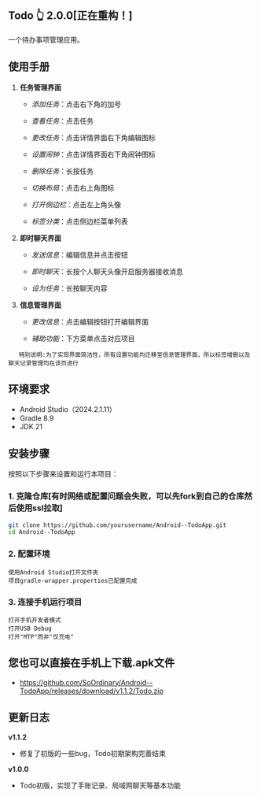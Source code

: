 ## Todo 👆 2.0.0[正在重构！]

一个待办事项管理应用。

## 使用手册

1. **任务管理界面**

   * *添加任务*：点击右下角的加号
   
   * *查看任务*：点击任务
   
   * *更改任务*：点击详情界面右下角编辑图标
   
   * *设置闹钟*：点击详情界面右下角闹钟图标
   
   * *删除任务*：长按任务
   
   * *切换布局*：点击右上角图标
   
   * *打开侧边栏*：点击左上角头像
   
   * *标签分类*：点击侧边栏菜单列表
   
2. **即时聊天界面**

   * *发送信息*：编辑信息并点击按钮
     
   * *即时聊天*：长按个人聊天头像开启服务器接收消息
     
   * *设为任务*：长按聊天内容
   
3. **信息管理界面**
   
   * *更改信息*：点击编辑按钮打开编辑界面
     
   * *辅助功能*：下方菜单点击对应项目

```
   特别说明:为了实现界面简洁性，所有设置功能均迁移至信息管理界面，所以标签增删以及聊天记录管理均在该页进行
```

## 环境要求

- Android Studio（2024.2.1.11）
- Gradle 8.9
- JDK 21

## 安装步骤

按照以下步骤来设置和运行本项目：

### 1. 克隆仓库[有时网络或配置问题会失败，可以先fork到自己的仓库然后使用ssl拉取]

```bash
git clone https://github.com/yourusername/Android--TodoApp.git
cd Android--TodoApp
```

### 2. 配置环境

```
使用Android Studio打开文件夹
项目gradle-wrapper.properties已配置完成
```

### 3. 连接手机运行项目

```
打开手机开发者模式
打开USB Debug
打开"MTP"而非"仅充电"
```

## 您也可以直接在手机上下载.apk文件

- https://github.com/SoOrdinary/Android--TodoApp/releases/download/v1.1.2/Todo.zip

## 更新日志

**v1.1.2**
- 修复了初版的一些bug，Todo初期架构完善结束  

**v1.0.0**
- Todo初版，实现了手账记录、局域网聊天等基本功能
